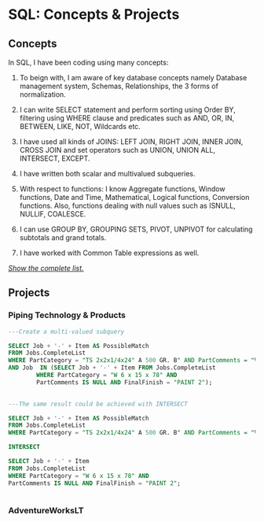 # SQL: Concepts & Projects

## Concepts
In SQL, I have been coding using many concepts:

1. To beign with, I am aware of key database concepts namely Database management system, Schemas, Relationships, the 3 forms of normalization. 

1. I can write SELECT statement and perform sorting using Order BY, filtering using WHERE clause and predicates such as AND, OR, IN, BETWEEN, LIKE, NOT, Wildcards etc.

2. I have used all kinds of JOINS: LEFT JOIN, RIGHT JOIN, INNER JOIN, CROSS JOIN and set operators such as UNION, UNION ALL, INTERSECT, EXCEPT.

4. I have written both scalar and multivalued subqueries. 

5. With respect to functions: I know Aggregate functions, Window functions, Date and Time, Mathematical, Logical functions, Conversion functions. Also, functions dealing with null values such as ISNULL, NULLIF, COALESCE. 

6. I can use GROUP BY, GROUPING SETS, PIVOT, UNPIVOT for calculating subtotals and grand totals.

7. I have worked with Common Table expressions as well. 

[*Show the complete list.*](https://github.com/saitejavanamala/Portfolio/blob/master/SQL/SQLConceptsInDetail.md)


## Projects

### Piping Technology & Products

```sql
---Create a multi-valued subquery

SELECT Job + '-' + Item AS PossibleMatch 
FROM Jobs.CompleteList 
WHERE PartCategory = "TS 2x2x1/4x24" A 500 GR. B" AND PartComments = "%holes" AND FinalFinish = "PAINT 2";
AND Job  IN (SELECT Job + '-' + Item FROM Jobs.CompleteList 
	    WHERE PartCategory = "W 6 x 15 x 78" AND 
	    PartComments IS NULL AND FinalFinish = "PAINT 2");
	    
```

```sql
---The same result could be achieved with INTERSECT

SELECT Job + '-' + Item AS PossibleMatch 
FROM Jobs.CompleteList 
WHERE PartCategory = "TS 2x2x1/4x24" A 500 GR. B" AND PartComments = "%holes" AND FinalFinish = "PAINT 2" ;

INTERSECT

SELECT Job + '-' + Item  
FROM Jobs.CompleteList 
WHERE PartCategory = "W 6 x 15 x 78" AND 
PartComments IS NULL AND FinalFinish = "PAINT 2";
      
```

### AdventureWorksLT



